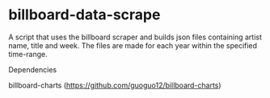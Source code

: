 # billboard-data-scrape

A script that uses the billboard scraper and builds json files containing artist name, title and week.
The files are made for each year within the specified time-range. 

Dependencies

billboard-charts (https://github.com/guoguo12/billboard-charts)

